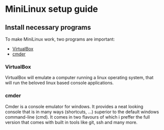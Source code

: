# MiniLinux setup guide

## Install necessary programs
To make MiniLinux work, two programs are important:
* [VirtualBox](https://www.virtualbox.org/)
* [cmder](http://cmder.net/)

### VirtualBox
VirtualBox will emulate a computer running a linux operating system, that will run the beloved linux based console applications.

### cmder
Cmder is a console emulator for windows.
It provides a neat looking console that is in many ways (shortcuts, ...) superior to the default windows command-line (cmd).
It comes in two flavours of which i preffer the full version that comes with built in tools like git, ssh and many more.


